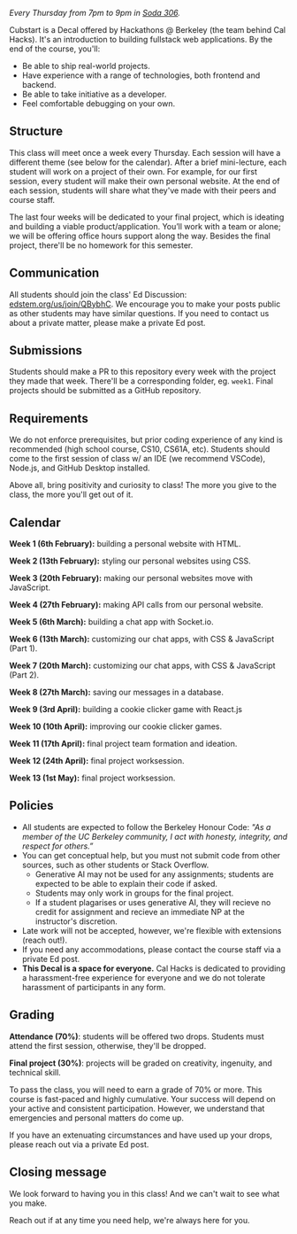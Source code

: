 _Every Thursday from 7pm to 9pm in [Soda 306](https://coeesg.wpengine.com/av-facilities-and-services-by-room/soda306/)._

Cubstart is a Decal offered by Hackathons @ Berkeley (the team behind Cal Hacks). It's an introduction to building fullstack web applications. By the end of the course, you'll:

* Be able to ship real-world projects.
* Have experience with a range of technologies, both frontend and backend.
* Be able to take initiative as a developer.
* Feel comfortable debugging on your own.

## Structure

This class will meet once a week every Thursday. Each session will have a different theme (see below for the calendar). After a brief mini-lecture, each student will work on a project of their own. For example, for our first session, every student will make their own personal website. At the end of each session, students will share what they've made with their peers and course staff.

The last four weeks will be dedicated to your final project, which is ideating and building a viable product/application. You’ll work with a team or alone; we will be offering office hours support along the way. Besides the final project, there'll be no homework for this semester.

## Communication

All students should join the class' Ed Discussion: [edstem.org/us/join/QBybhC](https://edstem.org/us/join/QBybhC). We encourage you to make your posts public as other students may have similar questions. If you need to contact us about a private matter, please make a private Ed post.

## Submissions

Students should make a PR to this repository every week with the project they made that week. There'll be a corresponding folder, eg. `week1`. Final projects should be submitted as a GitHub repository.

## Requirements

We do not enforce prerequisites, but prior coding experience of any kind is recommended (high school course, CS10, CS61A, etc). Students should come to the first session of class w/ an IDE (we recommend VSCode), Node.js, and GitHub Desktop installed.

Above all, bring positivity and curiosity to class! The more you give to the class, the more you'll get out of it.

## Calendar

**Week 1 (6th February):** building a personal website with HTML.

**Week 2 (13th February):** styling our personal websites using CSS.

**Week 3 (20th February):** making our personal websites move with JavaScript. 

**Week 4 (27th February):** making API calls from our personal website.

**Week 5 (6th March):** building a chat app with Socket.io.

**Week 6 (13th March):** customizing our chat apps, with CSS & JavaScript (Part 1).

**Week 7 (20th March):** customizing our chat apps, with CSS & JavaScript (Part 2).

**Week 8 (27th March):** saving our messages in a database.

**Week 9 (3rd April):** building a cookie clicker game with React.js

**Week 10 (10th April):** improving our cookie clicker games.

**Week 11 (17th April):** final project team formation and ideation. 

**Week 12 (24th April):** final project worksession.

**Week 13 (1st May):** final project worksession.

## Policies

* All students are expected to follow the Berkeley Honour Code: _"As a member of the UC Berkeley community, I act with honesty, integrity, and respect for others.”_
* You can get conceptual help, but you must not submit code from other sources, such as other students or Stack Overflow.
  * Generative AI may not be used for any assignments; students are expected to be able to explain their code if asked.
  * Students may only work in groups for the final project.
  * If a student plagarises or uses generative AI, they will recieve no credit for assignment and recieve an immediate NP at the instructor's discretion.
* Late work will not be accepted, however, we're flexible with extensions (reach out!).
* If you need any accommodations, please contact the course staff via a private Ed post.
* **This Decal is a space for everyone.** Cal Hacks is dedicated to providing a harassment-free experience for everyone and we do not tolerate harassment of participants in any form.

## Grading

**Attendance (70%)**: students will be offered two drops. Students must attend the first session, otherwise, they'll be dropped.

**Final project (30%)**: projects will be graded on creativity, ingenuity, and technical skill.

To pass the class, you will need to earn a grade of 70% or more. This course is fast-paced and highly cumulative. Your success will depend on your active and consistent participation. However, we understand that emergencies and personal matters do come up.

If you have an extenuating circumstances and have used up your drops, please reach out via a private Ed post.

## Closing message

We look forward to having you in this class! And we can't wait to see what you make.

Reach out if at any time you need help, we're always here for you.
